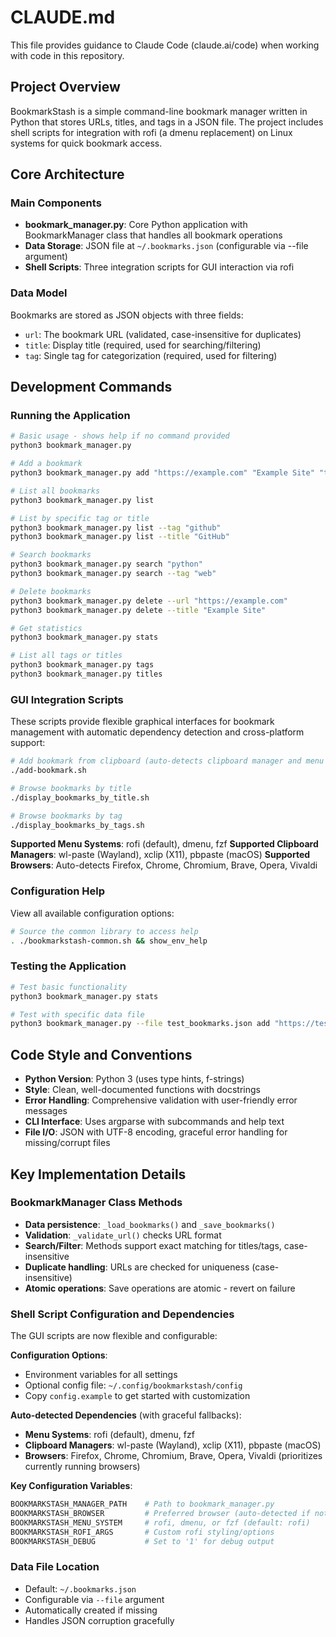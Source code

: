 # CLAUDE.md

This file provides guidance to Claude Code (claude.ai/code) when working with code in this repository.

## Project Overview

BookmarkStash is a simple command-line bookmark manager written in Python that stores URLs, titles, and tags in a JSON file. The project includes shell scripts for integration with rofi (a dmenu replacement) on Linux systems for quick bookmark access.

## Core Architecture

### Main Components
- **bookmark_manager.py**: Core Python application with BookmarkManager class that handles all bookmark operations
- **Data Storage**: JSON file at `~/.bookmarks.json` (configurable via --file argument)
- **Shell Scripts**: Three integration scripts for GUI interaction via rofi

### Data Model
Bookmarks are stored as JSON objects with three fields:
- `url`: The bookmark URL (validated, case-insensitive for duplicates)
- `title`: Display title (required, used for searching/filtering)
- `tag`: Single tag for categorization (required, used for filtering)

## Development Commands

### Running the Application
```bash
# Basic usage - shows help if no command provided
python3 bookmark_manager.py

# Add a bookmark
python3 bookmark_manager.py add "https://example.com" "Example Site" "tech"

# List all bookmarks
python3 bookmark_manager.py list

# List by specific tag or title
python3 bookmark_manager.py list --tag "github"
python3 bookmark_manager.py list --title "GitHub"

# Search bookmarks
python3 bookmark_manager.py search "python"
python3 bookmark_manager.py search --tag "web"

# Delete bookmarks
python3 bookmark_manager.py delete --url "https://example.com"
python3 bookmark_manager.py delete --title "Example Site"

# Get statistics
python3 bookmark_manager.py stats

# List all tags or titles
python3 bookmark_manager.py tags
python3 bookmark_manager.py titles
```

### GUI Integration Scripts
These scripts provide flexible graphical interfaces for bookmark management with automatic dependency detection and cross-platform support:

```bash
# Add bookmark from clipboard (auto-detects clipboard manager and menu system)
./add-bookmark.sh

# Browse bookmarks by title
./display_bookmarks_by_title.sh

# Browse bookmarks by tag
./display_bookmarks_by_tags.sh
```

**Supported Menu Systems**: rofi (default), dmenu, fzf
**Supported Clipboard Managers**: wl-paste (Wayland), xclip (X11), pbpaste (macOS)
**Supported Browsers**: Auto-detects Firefox, Chrome, Chromium, Brave, Opera, Vivaldi

### Configuration Help
View all available configuration options:
```bash
# Source the common library to access help
. ./bookmarkstash-common.sh && show_env_help
```

### Testing the Application
```bash
# Test basic functionality
python3 bookmark_manager.py stats

# Test with specific data file
python3 bookmark_manager.py --file test_bookmarks.json add "https://test.com" "Test" "test"
```

## Code Style and Conventions

- **Python Version**: Python 3 (uses type hints, f-strings)
- **Style**: Clean, well-documented functions with docstrings
- **Error Handling**: Comprehensive validation with user-friendly error messages
- **CLI Interface**: Uses argparse with subcommands and help text
- **File I/O**: JSON with UTF-8 encoding, graceful error handling for missing/corrupt files

## Key Implementation Details

### BookmarkManager Class Methods
- **Data persistence**: `_load_bookmarks()` and `_save_bookmarks()`
- **Validation**: `_validate_url()` checks URL format
- **Search/Filter**: Methods support exact matching for titles/tags, case-insensitive
- **Duplicate handling**: URLs are checked for uniqueness (case-insensitive)
- **Atomic operations**: Save operations are atomic - revert on failure

### Shell Script Configuration and Dependencies
The GUI scripts are now flexible and configurable:

**Configuration Options**:
- Environment variables for all settings
- Optional config file: `~/.config/bookmarkstash/config`
- Copy `config.example` to get started with customization

**Auto-detected Dependencies** (with graceful fallbacks):
- **Menu Systems**: rofi (default), dmenu, fzf
- **Clipboard Managers**: wl-paste (Wayland), xclip (X11), pbpaste (macOS)
- **Browsers**: Firefox, Chrome, Chromium, Brave, Opera, Vivaldi (prioritizes currently running browsers)

**Key Configuration Variables**:
```bash
BOOKMARKSTASH_MANAGER_PATH    # Path to bookmark_manager.py
BOOKMARKSTASH_BROWSER         # Preferred browser (auto-detected if not set)
BOOKMARKSTASH_MENU_SYSTEM     # rofi, dmenu, or fzf (default: rofi)
BOOKMARKSTASH_ROFI_ARGS       # Custom rofi styling/options
BOOKMARKSTASH_DEBUG           # Set to '1' for debug output
```

### Data File Location
- Default: `~/.bookmarks.json`
- Configurable via `--file` argument
- Automatically created if missing
- Handles JSON corruption gracefully